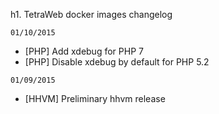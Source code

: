 h1. TetraWeb docker images changelog

`01/10/2015`
 - [PHP] Add xdebug for PHP 7
 - [PHP] Disable xdebug by default for PHP 5.2

`01/09/2015`
 - [HHVM] Preliminary hhvm release

